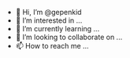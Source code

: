 - 👋 Hi, I’m @gepenkid
- 👀 I’m interested in ...
- 🌱 I’m currently learning ...
- 💞️ I’m looking to collaborate on ...
- 📫 How to reach me ...

<!---
gepenkid/gepenkid is a ✨ special ✨ repository because its `README.md` (this file) appears on your GitHub profile.
You can click the Preview link to take a look at your changes.
--->
